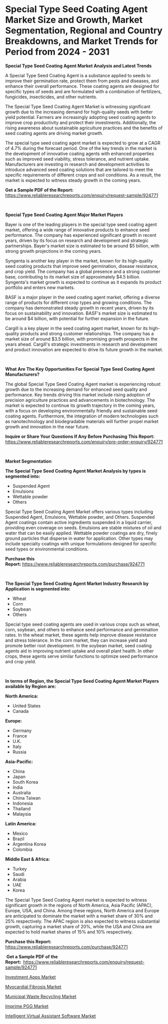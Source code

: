 <p><h1>Special Type Seed Coating Agent Market Size and Growth, Market Segmentation, Regional and Country Breakdowns, and Market Trends for Period from 2024 -  2031</h1></p><p><strong>Special Type Seed Coating Agent Market Analysis and Latest Trends</strong></p>
<p><p>A Special Type Seed Coating Agent is a substance applied to seeds to improve their germination rate, protect them from pests and diseases, and enhance their overall performance. These coating agents are designed for specific types of seeds and are formulated with a combination of fertilizers, fungicides, insecticides, and other nutrients.</p><p>The Special Type Seed Coating Agent Market is witnessing significant growth due to the increasing demand for high-quality seeds with better yield potential. Farmers are increasingly adopting seed coating agents to improve crop productivity and protect their investments. Additionally, the rising awareness about sustainable agriculture practices and the benefits of seed coating agents are driving market growth.</p><p>The special type seed coating agent market is expected to grow at a CAGR of 4.7% during the forecast period. One of the key trends in the market is the development of innovative coating agents with enhanced properties such as improved seed viability, stress tolerance, and nutrient uptake. Manufacturers are investing in research and development activities to introduce advanced seed coating solutions that are tailored to meet the specific requirements of different crops and soil conditions. As a result, the market is expected to witness steady growth in the coming years.</p></p>
<p><strong>Get a Sample PDF of the Report:&nbsp;</strong> <a href="https://www.reliableresearchreports.com/enquiry/request-sample/924771">https://www.reliableresearchreports.com/enquiry/request-sample/924771</a></p>
<p>&nbsp;</p>
<p><strong>Special Type Seed Coating Agent Major Market Players</strong></p>
<p><p>Bayer is one of the leading players in the special type seed coating agent market, offering a wide range of innovative products to enhance seed performance. The company has experienced significant growth in recent years, driven by its focus on research and development and strategic partnerships. Bayer's market size is estimated to be around $5 billion, with strong growth projections in the coming years.</p><p>Syngenta is another key player in the market, known for its high-quality seed coating products that improve seed germination, disease resistance, and crop yield. The company has a global presence and a strong customer base, contributing to its market size of approximately $4.5 billion. Syngenta's market growth is expected to continue as it expands its product portfolio and enters new markets.</p><p>BASF is a major player in the seed coating agent market, offering a diverse range of products for different crop types and growing conditions. The company has demonstrated steady growth in recent years, driven by its focus on sustainability and innovation. BASF's market size is estimated to be around $4 billion, with potential for further expansion in the future.</p><p>Cargill is a key player in the seed coating agent market, known for its high-quality products and strong customer relationships. The company has a market size of around $3.5 billion, with promising growth prospects in the years ahead. Cargill's strategic investments in research and development and product innovation are expected to drive its future growth in the market.</p></p>
<p>&nbsp;</p>
<p><strong>What Are The Key Opportunities For Special Type Seed Coating Agent Manufacturers?</strong></p>
<p><p>The global Special Type Seed Coating Agent market is experiencing robust growth due to the increasing demand for enhanced seed quality and performance. Key trends driving this market include rising adoption of precision agriculture practices and advancements in biotechnology. The market is expected to continue its growth trajectory in the coming years, with a focus on developing environmentally friendly and sustainable seed coating agents. Furthermore, the integration of modern technologies such as nanotechnology and biodegradable materials will further propel market growth and innovation in the near future.</p></p>
<p><strong>Inquire or Share Your Questions If Any Before Purchasing This Report:</strong> <a href="https://www.reliableresearchreports.com/enquiry/pre-order-enquiry/924771">https://www.reliableresearchreports.com/enquiry/pre-order-enquiry/924771</a></p>
<p>&nbsp;</p>
<p><strong>Market Segmentation</strong></p>
<p><strong>The Special Type Seed Coating Agent Market Analysis by types is segmented into:</strong></p>
<p><ul><li>Suspended Agent</li><li>Emulsions</li><li>Wettable powder</li><li>Others</li></ul></p>
<p><p>Special Type Seed Coating Agent Market offers various types including Suspended Agent, Emulsions, Wettable powder, and Others. Suspended Agent coatings contain active ingredients suspended in a liquid carrier, providing even coverage on seeds. Emulsions are stable mixtures of oil and water that can be easily applied. Wettable powder coatings are dry, finely ground particles that disperse in water for application. Other types may include specialty coatings with unique formulations designed for specific seed types or environmental conditions.</p></p>
<p><strong>Purchase this Report:&nbsp;</strong><a href="https://www.reliableresearchreports.com/purchase/924771">https://www.reliableresearchreports.com/purchase/924771</a></p>
<p>&nbsp;</p>
<p><strong>The Special Type Seed Coating Agent Market Industry Research by Application is segmented into:</strong></p>
<p><ul><li>Wheat</li><li>Corn</li><li>Soybean</li><li>Others</li></ul></p>
<p><p>Special type seed coating agents are used in various crops such as wheat, corn, soybean, and others to enhance seed performance and germination rates. In the wheat market, these agents help improve disease resistance and stress tolerance. In the corn market, they can increase yield and promote better root development. In the soybean market, seed coating agents aid in improving nutrient uptake and overall plant health. In other crops, these agents serve similar functions to optimize seed performance and crop yield.</p></p>
<p>&nbsp;</p>
<p><strong>In terms of Region, the Special Type Seed Coating Agent Market Players available by Region are:</strong></p>
<p>
    <p> <strong> North America: </strong>
        <ul>
            <li>United States</li>
            <li>Canada</li>
        </ul>
        </p> 
    <p> <strong> Europe: </strong>
        <ul>
            <li>Germany</li>
            <li>France</li>
            <li>U.K.</li>
            <li>Italy</li>
            <li>Russia</li>
        </ul>
        </p> 
    <p> <strong> Asia-Pacific: </strong>
        <ul>
            <li>China</li>
            <li>Japan</li>
            <li>South Korea</li>
            <li>India</li>
            <li>Australia</li>
            <li>China Taiwan</li>
            <li>Indonesia</li>
            <li>Thailand</li>
            <li>Malaysia</li>
        </ul>
        </p> 
    <p> <strong> Latin America: </strong>
        <ul>
            <li>Mexico</li>
            <li>Brazil</li>
            <li>Argentina Korea</li>
            <li>Colombia</li>
        </ul>
        </p> 
    <p> <strong> Middle East & Africa: </strong>
        <ul>
            <li>Turkey</li>
            <li>Saudi</li>
            <li>Arabia</li>
            <li>UAE</li>
            <li>Korea</li>
        </ul>
    </p>
    </p>
<p><p>The Special Type Seed Coating Agent market is expected to witness significant growth in the regions of North America, Asia Pacific (APAC), Europe, USA, and China. Among these regions, North America and Europe are anticipated to dominate the market with a market share of 30% and 25% respectively. The APAC region is also expected to witness substantial growth, capturing a market share of 20%, while the USA and China are expected to hold market shares of 15% and 10% respectively.</p></p>
<p><strong>Purchase this Report: </strong><a href="https://www.reliableresearchreports.com/purchase/924771">https://www.reliableresearchreports.com/purchase/924771</a></p>
<p>&nbsp;<strong>Get a Sample PDF of the Report:&nbsp;&nbsp;</strong><a href="https://www.reliableresearchreports.com/enquiry/request-sample/924771">https://www.reliableresearchreports.com/enquiry/request-sample/924771</a></p>
<p><strong></strong></p>
<p><p><a href="https://medium.com/@londonhilll/investment-apps-market-trends-and-market-analysis-forecasted-for-period-2024-2031-80400798d6d7">Investment Apps Market</a></p><p><a href="https://medium.com/@londonhilll/myocardial-fibrosis-market-size-and-market-trends-complete-industry-overview-2024-to-2031-c9575fdc72f6">Myocardial Fibrosis Market</a></p><p><a href="https://medium.com/@londonhilll/municipal-waste-recycling-market-size-cagr-trends-2024-2030-c34a76a6c318">Municipal Waste Recycling Market</a></p><p><a href="https://medium.com/@londonhilll/imprime-pgg-market-trends-forecast-and-competitive-analysis-to-2031-56a443f13423">Imprime PGG Market</a></p><p><a href="https://medium.com/@londonhilll/intelligent-virtual-assistant-software-market-share-evolution-and-market-growth-trends-2024-2031-c4438615ad0f">Intelligent Virtual Assistant Software Market</a></p></p>